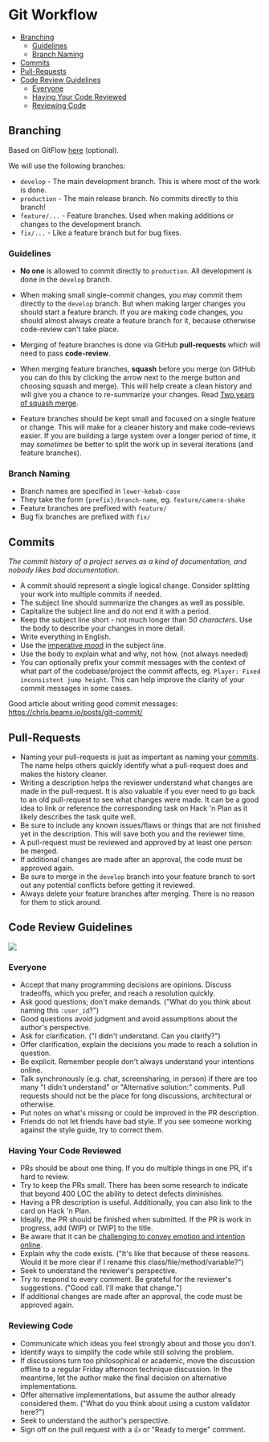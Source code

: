 # Git Workflow

- [Branching](#branching)
  - [Guidelines](#guidelines)
  - [Branch Naming](#branch-naming)
- [Commits](#commits)
- [Pull-Requests](#pull-requests)
- [Code Review Guidelines](#code-review-guidelines)
  - [Everyone](#everyone)
  - [Having Your Code Reviewed](#having-your-code-reviewed)
  - [Reviewing Code](#reviewing-code)

## Branching
Based on GitFlow [here](https://www.atlassian.com/git/tutorials/comparing-workflows/gitflow-workflow) (optional).

We will use the following branches:

- `develop` - The main development branch. This is where most of the work is done.
- `production` - The main release branch. No commits directly to this branch!
- `feature/...` - Feature branches. Used when making additions or changes to the development branch.
- `fix/...` - Like a feature branch but for bug fixes.

### Guidelines

- **No one** is allowed to commit directly to `production`. All development is done in the `develop` branch.

- When making small single-commit changes, you may commit them directly to the `develop` branch. But when making larger changes you should start a feature branch. If you are making code changes, you should almost always create a feature branch for it, because otherwise code-review can't take place.

- Merging of feature branches is done via GitHub **pull-requests** which will need to pass **code-review**.
- When merging feature branches, **squash** before you merge (on GitHub you can do this by clicking the arrow next to the merge button and choosing squash and merge). This will help create a clean history and will give you a chance to re-summarize your changes. Read [Two years of squash merge](https://blog.dnsimple.com/2019/01/two-years-of-squash-merge/).

- Feature branches should be kept small and focused on a single feature or change. This will make for a cleaner history and make code-reviews easier. If you are building a large system over a longer period of time, it may *sometimes* be better to split the work up in several iterations (and feature branches).

### Branch Naming

- Branch names are specified in `lower-kebab-case`
- They take the form `{prefix}/branch-name`, eg. `feature/camera-shake`
- Feature branches are prefixed with `feature/`
- Bug fix branches are prefixed with `fix/`

## Commits

*The commit history of a project serves as a kind of documentation, and nobody likes bad documentation.*

- A commit should represent a single logical change. Consider splitting your work into multiple commits if needed.
- The subject line should summarize the changes as well as possible.
- Capitalize the subject line and do not end it with a period.
- Keep the subject line short - not much longer than *50 characters*. Use the body to describe your changes in more detail.
- Write everything in English.
- Use the [imperative mood](https://chris.beams.io/posts/git-commit/#imperative) in the subject line.
- Use the body to explain what and why, not how. (not always needed)
- You can optionally prefix your commit messages with the context of what part of the codebase/project the commit affects, eg. `Player: Fixed inconsistent jump height`. This can help improve the clarity of your commit messages in some cases.

Good article about writing good commit messages: https://chris.beams.io/posts/git-commit/

## Pull-Requests

- Naming your pull-requests is just as important as naming your [commits](#commits). The name helps others quickly identify what a pull-request does and makes the history cleaner.
- Writing a description helps the reviewer understand what changes are made in the pull-request. It is also valuable if you ever need to go back to an old pull-request to see what changes were made. It can be a good idea to link or reference the corresponding task on Hack 'n Plan as it likely describes the task quite well.
- Be sure to include any known issues/flaws or things that are not finished yet in the description. This will save both you and the reviewer time.
- A pull-request must be reviewed and approved by at least one person be merged.
- If additional changes are made after an approval, the code must be approved again.
- Be sure to merge in the `develop` branch into your feature branch to sort out any potential conflicts before getting it reviewed.
- Always delete your feature branches after merging. There is no reason for them to stick around.

## Code Review Guidelines

![](https://camo.githubusercontent.com/081a64874ee98e36a991d3619905e5c43123db5ea524ac296945c96e40fb308c/68747470733a2f2f69322e77702e636f6d2f636f6d6d61646f742e636f6d2f77702d636f6e74656e742f75706c6f6164732f323030392f30322f7774662e706e673f773d353530)

### Everyone

- Accept that many programming decisions are opinions. Discuss tradeoffs, which you prefer, and reach a resolution quickly.
- Ask good questions; don't make demands. ("What do you think about naming this `:user_id`?")
- Good questions avoid judgment and avoid assumptions about the author's perspective.
- Ask for clarification. ("I didn't understand. Can you clarify?")
- Offer clarification, explain the decisions you made to reach a solution in question.
- Be explicit. Remember people don't always understand your intentions online.
- Talk synchronously (e.g. chat, screensharing, in person) if there are too many "I didn't understand" or "Alternative solution:" comments. Pull requests should not be the place for long discussions, architectural or otherwise.
- Put notes on what's missing or could be improved in the PR description.
- Friends do not let friends have bad style. If you see someone working against the style guide, try to correct them.

### Having Your Code Reviewed

- PRs should be about one thing. If you do multiple things in one PR, it's hard to review.
- Try to keep the PRs small. There has been some research to indicate that beyond 400 LOC the ability to detect defects diminishes.
- Having a PR description is useful. Additionally, you can also link to the card on Hack 'n Plan.
- Ideally, the PR should be finished when submitted. If the PR is work in progress, add (WIP) or [WIP] to the title.
- Be aware that it can be [challenging to convey emotion and intention online](https://thoughtbot.com/blog/empathy-online).
- Explain why the code exists. ("It's like that because of these reasons. Would it be more clear if I rename this class/file/method/variable?")
- Seek to understand the reviewer's perspective.
- Try to respond to every comment. Be grateful for the reviewer's suggestions. ("Good call. I'll make that change.")
- If additional changes are made after an approval, the code must be approved again.

### Reviewing Code

- Communicate which ideas you feel strongly about and those you don't.
- Identify ways to simplify the code while still solving the problem.
- If discussions turn too philosophical or academic, move the discussion offline to a regular Friday afternoon technique discussion. In the meantime, let the author make the final decision on alternative implementations.
- Offer alternative implementations, but assume the author already considered them. ("What do you think about using a custom validator here?")
- Seek to understand the author's perspective.
- Sign off on the pull request with a 👍 or "Ready to merge" comment.
